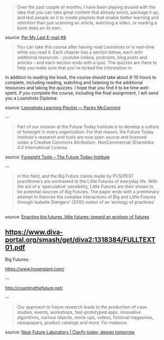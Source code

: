 ---
---

>Over the past couple of months, I have been playing around with the idea that you can take great content that already exists, package it up, and test people on it to create playlists that enable better learning and retention than just scanning an article, watching a video, or reading a book does on its own.

source: [Per My Last E-mail #8](https://packym.substack.com/p/per-my-last-e-mail-8)

>You can take this course after having read Loonshots or in real-time while you read it. Each chapter has a section below, each with additional resources - youtube videos, podcasts, blog posts and articles - and each section ends with a quiz. The quizzes are there to help you make sure that you’ve locked the information in. 

In addition to reading the book, the course should take about 8-10 hours to complete, including reading, watching and listening to the additional resources and taking the quizzes.  I hope that you find it to be time well-spent. If you complete the course, including the final assignment, I will send you a Loonshots Diploma:

source: [Loonshots Learning Playlist — Packy McCormick](https://www.packym.com/blog/loonshots)

--

>Part of our mission at the Future Today Institute is to develop a culture of foresight in every organization. For that reason, the Future Today Institute's research and tools are now open source and licensed under a Creative Commons Attribution- NonCommercial-ShareAlike 4.0 International License. 

source: [Foresight Tools – The Future Today Institute](https://futuretodayinstitute.com/foresight-tools/)

--

>in this field, and the Big Future claims made by PUS/PEST practitioners are contrasted to the Little Futures of everyday life. With the aid of a ‘speculative’ sensibility, Little Futures are then shown to be potential sources of Big Futures. The paper ends with a preliminary attempt to theorize the complex interactions of Big and Little Futures through Isabelle Stengers’ (2010) notion of an ‘ecology of practices’.  

source: [Enacting big futures, little futures: toward an ecology of futures](https://ore.exeter.ac.uk/repository/handle/10871/26106)


<https://www.diva-portal.org/smash/get/diva2:1318384/FULLTEXT01.pdf>
--

Big Futures:

<https://www.hypergiant.com/>


--

<http://countingthefuture.net/>

--

>Our approach to future research leads to the production of case studies, events, workshops, fast-prototyped apps, innovative algorithms, curious objects, mock-ups, videos, fictional magazines, newspapers, product catalogs and more. For instance:

source: [Near Future Laboratory | Clarify today, design tomorrow](http://nearfuturelaboratory.com/)